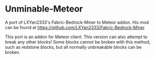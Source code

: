 # Unminable-Meteor
A port of LXYan2333's Fabric-Bedrock-Miner to Meteor addon.
His mod can be found at https://github.com/LXYan2333/Fabric-Bedrock-Miner

This port is an addon for Meteor client.
This version can also attempt to break any other blocks!
Some blocks cannot be broken with this method, such as redstone blocks, but all normally unbreakable blocks can be broken.
